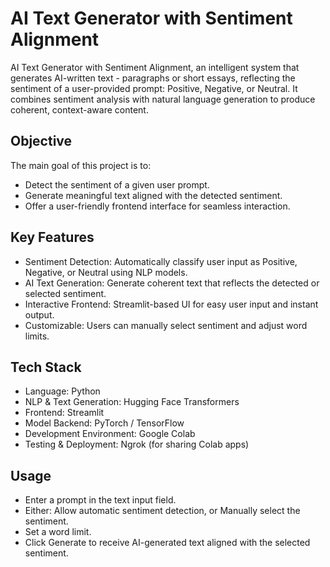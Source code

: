 # AI Text Generator with Sentiment Alignment

AI Text Generator with Sentiment Alignment, an intelligent system that generates AI-written text - paragraphs or short essays, reflecting the sentiment of a user-provided prompt: Positive, Negative, or Neutral. It combines sentiment analysis with natural language generation to produce coherent, context-aware content.

## Objective

The main goal of this project is to:

- Detect the sentiment of a given user prompt.
- Generate meaningful text aligned with the detected sentiment.
- Offer a user-friendly frontend interface for seamless interaction.

## Key Features

- Sentiment Detection: Automatically classify user input as Positive, Negative, or Neutral using NLP models.
- AI Text Generation: Generate coherent text that reflects the detected or selected sentiment.
- Interactive Frontend: Streamlit-based UI for easy user input and instant output.
- Customizable: Users can manually select sentiment and adjust word limits.

## Tech Stack

- Language: Python
- NLP & Text Generation: Hugging Face Transformers
- Frontend: Streamlit
- Model Backend: PyTorch / TensorFlow
- Development Environment: Google Colab
- Testing & Deployment: Ngrok (for sharing Colab apps)

## Usage

- Enter a prompt in the text input field.
- Either: Allow automatic sentiment detection, or Manually select the sentiment.
- Set a word limit.
- Click Generate to receive AI-generated text aligned with the selected sentiment.
